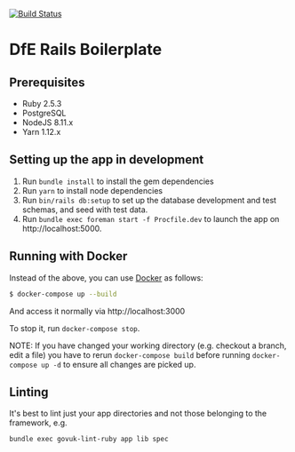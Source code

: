 [![Build Status](https://travis-ci.org/DFE-Digital/dfe-rails-boilerplate.svg?branch=master)](https://travis-ci.com/DFE-Digital/dfe-rails-boilerplate)

# DfE Rails Boilerplate

## Prerequisites

- Ruby 2.5.3
- PostgreSQL
- NodeJS 8.11.x
- Yarn 1.12.x

## Setting up the app in development

1. Run `bundle install` to install the gem dependencies
2. Run `yarn` to install node dependencies
3. Run `bin/rails db:setup` to set up the database development and test schemas, and seed with test data.
4. Run `bundle exec foreman start -f Procfile.dev` to launch the app on http://localhost:5000.

## Running with Docker

Instead of the above, you can use [Docker](https://docs.docker.com) as follows:

```bash
$ docker-compose up --build
```

And access it normally via http://localhost:3000

To stop it, run `docker-compose stop`.

NOTE: If you have changed your working directory (e.g. checkout a branch, edit a file) you have to rerun `docker-compose build` before running `docker-compose up -d` to ensure all changes are picked up.

## Linting

It's best to lint just your app directories and not those belonging to the framework, e.g.

```bash
bundle exec govuk-lint-ruby app lib spec
```
